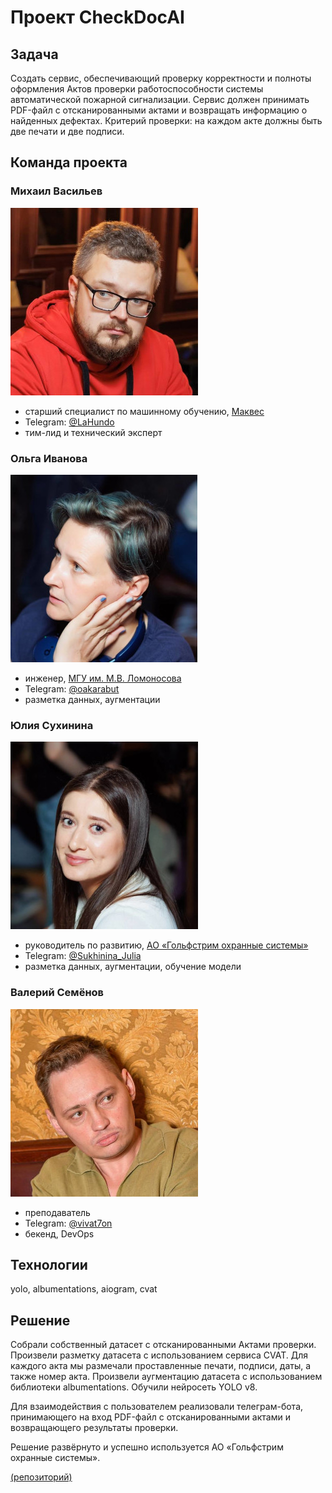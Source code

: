 # Проект CheckDocAI

## Задача

Создать сервис, обеспечивающий проверку корректности и полноты оформления Актов проверки работоспособности системы автоматической пожарной сигнализации. Сервис должен принимать PDF-файл с отсканированными актами и возвращать информацию о найденных дефектах. Критерий проверки: на каждом акте должны быть две печати и две подписи.

## Команда проекта

### Михаил Васильев

![Михаил Васильев](../../images/mvasiljev.jpg 'Михаил Васильев')

* старший специалист по машинному обучению, [Маквес](https://makves.ru/)
* Telegram: [@LaHundo](https://t.me/LaHundo)
* тим-лид и технический эксперт

### Ольга Иванова

![Ольга Иванова](../../images/oivanova.jpg 'Ольга Иванова')

* инженер, [МГУ им. М.В. Ломоносова](https://msu.ru/)
* Telegram: [@oakarabut](https://t.me/oakarabut)
* разметка данных, аугментации

### Юлия Сухинина

![Юлия Сухинина](../../images/jusuhinina.jpg 'Юлия Сухинина')

* руководитель по развитию, [АО «Гольфстрим охранные системы»](https://gulfstream.ru/)
* Telegram: [@Sukhinina_Julia](https://t.me/Sukhinina_Julia)
* разметка данных, аугментации, обучение модели

### Валерий Семёнов

![Валерий Семёнов](../../images/vsemionov.jpg 'Валерий Семёнов')

* преподаватель
* Telegram: [@vivat7on](https://t.me/vivat7on)
* бекенд, DevOps

## Технологии

yolo, albumentations, aiogram, cvat

## Решение

Собрали собственный датасет с отсканированными Актами проверки. Произвели разметку датасета с использованием сервиса CVAT. Для каждого акта мы размечали проставленные печати, подписи, даты, а также номер акта. Произвели аугментацию датасета с использованием библиотеки albumentations. Обучили нейросеть YOLO v8.

Для взаимодействия с пользователем реализовали телеграм-бота, принимающего на вход PDF-файл с отсканированными актами и возвращающего результаты проверки.

Решение развёрнуто и успешно используется АО «Гольфстрим охранные системы».

[(репозиторий)](https://github.com/vivat-7on/TGaktBot)